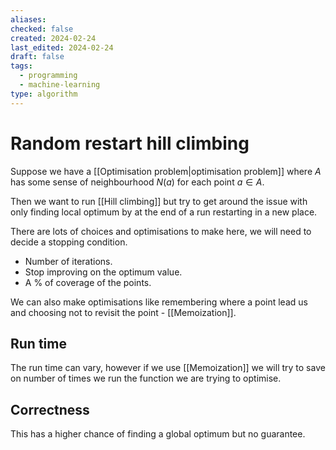 ```yaml
---
aliases: 
checked: false
created: 2024-02-24
last_edited: 2024-02-24
draft: false
tags:
  - programming
  - machine-learning
type: algorithm
---
```

# Random restart hill climbing 

Suppose we have a [[Optimisation problem|optimisation problem]] where $A$ has some sense of neighbourhood $N(a)$ for each point $a \in A$.

Then we want to run [[Hill climbing]] but try to get around the issue with only finding local optimum by at the end of a run restarting in a new place.

There are lots of choices and optimisations to make here, we will need to decide a stopping condition.
- Number of iterations.
- Stop improving on the optimum value.
- A % of coverage of the points.

We can also make optimisations like remembering where a point lead us and choosing not to revisit the point - [[Memoization]].

## Run time

The run time can vary, however if we use [[Memoization]] we will try to save on number of times we run the function we are trying to optimise.

## Correctness

This has a higher chance of finding a global optimum but no guarantee. 
